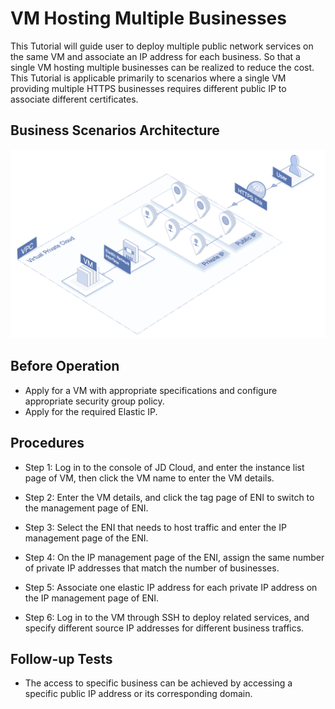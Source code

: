 # VM Hosting Multiple Businesses

This Tutorial will guide user to deploy multiple public network services on the same VM and associate an IP address for each business. So that a single VM hosting multiple businesses can be realized to reduce the cost. This Tutorial is applicable primarily to scenarios where a single VM providing multiple HTTPS businesses requires different public IP to associate different certificates.

## Business Scenarios Architecture
![Multi-service bearer scenario](../../../../image/Networking/Elastic-Network-Interface/eni-001.png)

## Before Operation
- Apply for a VM with appropriate specifications and configure appropriate security group policy.
- Apply for the required Elastic IP.

## Procedures
- Step 1: Log in to the console of JD Cloud, and enter the instance list page of VM, then click the VM name to enter the VM details.

- Step 2: Enter the VM details, and click the tag page of ENI to switch to the management page of ENI.

- Step 3: Select the ENI that needs to host traffic and enter the IP management page of the ENI.

- Step 4: On the IP management page of the ENI, assign the same number of private IP addresses that match the number of businesses.

- Step 5: Associate one elastic IP address for each private IP address on the IP management page of ENI.

- Step 6: Log in to the VM through SSH to deploy related services, and specify different source IP addresses for different business traffics.

## Follow-up Tests
- The access to specific business can be achieved by accessing a specific public IP address or its corresponding domain.